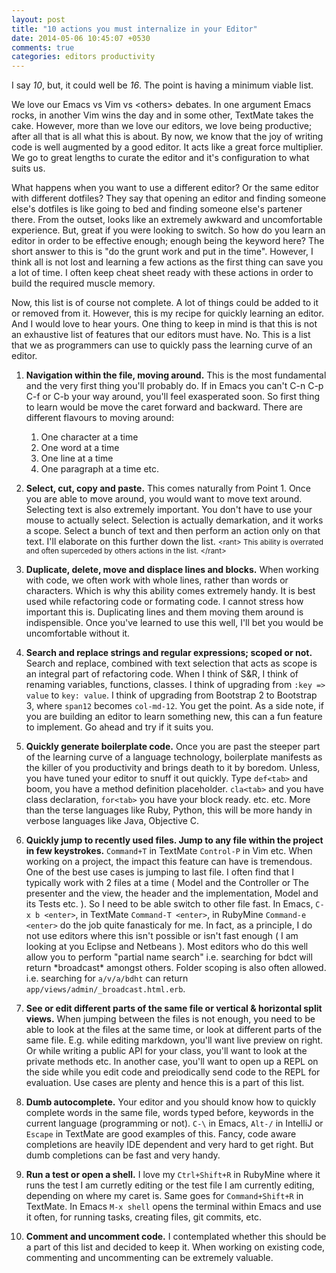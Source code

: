 ```yaml
---
layout: post
title: "10 actions you must internalize in your Editor"
date: 2014-05-06 10:45:07 +0530
comments: true
categories: editors productivity
---
```


I say *10*, but, it could well be *16*.  The point is having a minimum viable list.

We love our Emacs vs Vim vs &lt;others&gt; debates.  In one argument Emacs rocks, in another Vim wins the day and in some other, TextMate takes the cake.  However, more than we love our editors, we love being productive; after all that is all what this is about.  By now, we know that the joy of writing code is well augmented by a good editor. It acts like a great force multiplier.  We go to great lengths to curate the editor and it's configuration to what suits us.

What happens when you want to use a different editor?  Or the same editor with different dotfiles?  They say that opening an editor and finding someone else's dotfiles is like going to bed and finding someone else's partener there.  From the outset, looks like an extremely awkward and uncomfortable experience. But, great if you were looking to switch.  So how do you learn an editor in order to be effective enough; enough being the keyword here?  The short answer to this is "do the grunt work and put in the time".  However, I think all is not lost and learning a few actions as the first thing can save you a lot of time.  I often keep cheat sheet ready with these actions in order to build the required muscle memory.  

Now, this list is of course not complete.  A lot of things could be added to it or removed from it.  However, this is my recipe for quickly learning an editor.  And I would love to hear yours.  One thing to keep in mind is that this is not an exhaustive list of features that our editors must have.  No.  This is a list that we as programmers can use to quickly pass the learning curve of an editor.



1. **Navigation within the file, moving around.**  This is the most fundamental and the very first thing you'll probably do.  If in Emacs you can't C-n C-p C-f or C-b your way around, you'll feel exasperated soon.  So first thing to learn would be move the caret forward and backward.  There are different flavours to moving around:
    1. One character at a time
    1. One word at a time
    1. One line at a time
    1. One paragraph at a time etc.
1. **Select, cut, copy and paste.**  This comes naturally from Point 1.  Once you are able to move around, you would want to move text around.  Selecting text is also extremely important.  You don't have to use your mouse to actually select.  Selection is actually demarkation, and it works a scope.  Select a bunch of text and then perform an action only on that text.  I'll elaborate on this further down the list. <small> &lt;rant&gt; This ability is overrated and often superceded by others actions in the list. &lt;/rant&gt; </small>

1. **Duplicate, delete, move and displace lines and blocks.**  When working with code, we often work with whole lines, rather than words or characters. Which is why this ability comes extremely handy.  It is best used while refactoring code or formating code.  I cannot stress how important this is.  Duplicating lines and them moving them around is indispensible.  Once you've learned to use this well, I'll bet you would be uncomfortable without it.

1. **Search and replace strings and regular expressions; scoped or not.**  Search and replace, combined with text selection that acts as scope is an integral part of refactoring code.  When I think of S&R, I think of renaming variables, functions, classes.  I think of upgrading from `:key => value` to `key: value`.  I think of upgrading from Bootstrap 2 to Bootstrap 3, where `span12` becomes `col-md-12`.  You get the point.  As a side note, if you are building an editor to learn something new, this can a fun feature to implement.  Go ahead and try if it suits you.

1. **Quickly generate boilerplate code.**  Once you are past the steeper part of the learning curve of a language technology, boilerplate manifests as the killer of you productivity and brings death to it by boredom. Unless, you have tuned your editor to snuff it out quickly.  Type `def<tab>` and boom, you have a method definition placeholder. `cla<tab>` and you have class declaration, `for<tab>` you have your block ready. etc. etc.  More than the terse languages like Ruby, Python, this will be more handy in verbose languages like Java, Objective C.

1. **Quickly jump to recently used files. Jump to any file within the project in few keystrokes.**  `Command+T` in TextMate `Control-P` in Vim etc.  When working on a project, the impact this feature can have is tremendous.  One of the best use cases is jumping to last file.  I often find that I typically work with 2 files at a time ( Model and the Controller or The presenter and the view, the header and the implementation, Model and its Tests etc. ).  So I need to be able switch to other file fast.  In Emacs, `C-x b <enter>`, in TextMate `Command-T <enter>`, in RubyMine `Command-e <enter>` do the job quite fanasticaly for me.  In fact, as a principle, I do not use editors where this isn't possible or isn't fast enough ( I am looking at you Eclipse and Netbeans ).  Most editors who do this well allow you to perform "partial name search" i.e. searching for bdct will return \*broadcast\* amongst others.  Folder scoping is also often allowed. i.e. searching for `a/v/a/bdht` can return `app/views/admin/_broadcast.html.erb`.

1. **See or edit different parts of the same file or vertical & horizontal split views.**  When jumping between the files is not enough, you need to be able to look at the files at the same time, or look at different parts of the same file.  E.g. while editing markdown, you'll want live preview on right.  Or while writing a public API for your class, you'll want to look at the private methods etc.  In another case, you'll want to open up a REPL on the side while you edit code and preiodically send code to the REPL for evaluation.  Use cases are plenty and hence this is a part of this list.

1. **Dumb autocomplete.**  Your editor and you should know how to quickly complete words in the same file, words typed before, keywords in the current language (programming or not).  `C-\` in Emacs, `Alt-/` in IntelliJ or `Escape` in TextMate are good examples of this.  Fancy, code aware completions are heavily IDE dependent and very hard to get right.  But dumb completions can be fast and very handy.

1. **Run a test or open a shell.**  I love my `Ctrl+Shift+R` in RubyMine where it runs the test I am curretly editing or the test file I am currently editing, depending on where my caret is.  Same goes for `Command+Shift+R` in TextMate. In Emacs `M-x shell` opens the terminal within Emacs and use it often, for running tasks, creating files, git commits, etc.

1. **Comment and uncomment code.**  I contemplated whether this should be a part of this list and decided to keep it.  When working on existing code, commenting and uncommenting can be extremely valuable.

